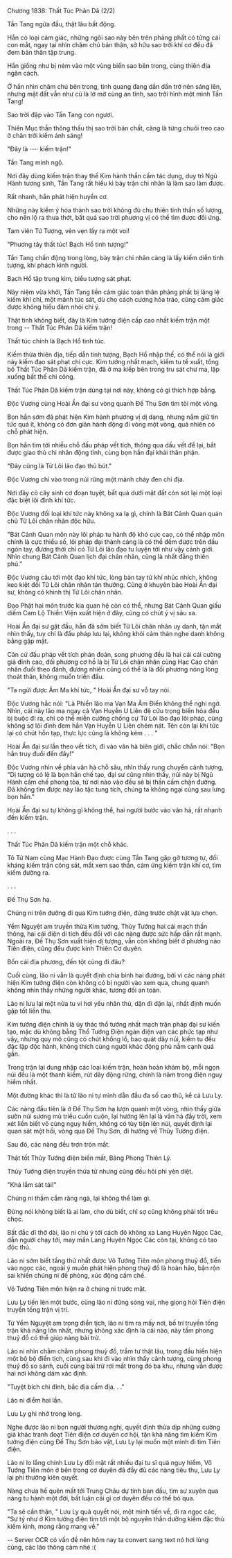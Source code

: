 




Chương 1838: Thất Túc Phân Dã (2/2)


Tần Tang ngửa đầu, thật lâu bất động.

Hắn có loại cảm giác, những ngôi sao này bên trên phảng phất có từng cái con mắt, ngay tại nhìn chăm chú bản thân, sở hữu sao trời khí cơ đều đã đem bản thân tập trung.

Hắn giống như bị ném vào một vùng biển sao bên trong, cùng thiên địa ngăn cách.

Ở hắn nhìn chăm chú bên trong, tinh quang đang dần dần trở nên sáng lên, nhưng mặt đất vẫn như cũ là lờ mờ cùng an tĩnh, sao trời hình một mình Tần Tang!

Sao trời đập vào Tần Tang con ngươi.

Thiên Mục thần thông thấu thị sao trời bản chất, càng là từng chuôi treo cao ở chân trời kiếm ánh sáng!

"Đây là ····· kiếm trận!"

Tần Tang minh ngộ.

Nơi đây dùng kiếm trận thay thế Kim hành thần cấm tác dụng, duy trì Ngũ Hành tương sinh, Tần Tang rất hiếu kì bày trận chi nhân là làm sao làm được.

Rất nhanh, hắn phát hiện huyền cơ.

Những này kiếm ý hóa thành sao trời không đủ chu thiên tinh thần số lượng, cho nên lộ ra thưa thớt, bất quá sao trời phương vị có thể tìm được đối ứng.

Tam viên Tứ Tượng, vẻn vẹn lấy ra một voi!

"Phương tây thất túc! Bạch Hổ tinh tượng!"

Tần Tang chấn động trong lòng, bày trận chi nhân càng là lấy kiếm diễn tinh tượng, khí phách kinh người.

Bạch Hổ tập trung kim, biểu tượng sát phạt.

Này niệm vừa khởi, Tần Tang liền cảm giác toàn thân phảng phất bị lăng lệ kiếm khí chỉ, một mảnh túc sát, dù cho cách cương hỏa tráo, cũng cảm giác được không hiểu đâm nhói chi ý.

Thật tình không biết, đây là Kim tướng điện cấp cao nhất kiếm trận một trong -- Thất Túc Phân Dã kiếm trận!

Thất túc chính là Bạch Hổ tinh túc.

Kiếm thừa thiên địa, tiếp dẫn tinh tượng, Bạch Hổ nhập thế, có thể nói là giới này kiếm đạo sát phạt chi cực. Kim tướng nhất mạch, kiếm tu tề xuất, tổng bố Thất Túc Phân Dã kiếm trận, đã ở ma kiếp bên trong tru sát chư ma, lập xuống bất thế chi công.

Thất Túc Phân Dã kiếm trận dùng tại nơi này, không có gì thích hợp bằng.

Độc Vương cùng Hoài Ẩn đại sư vòng quanh Đế Thụ Sơn tìm tòi một vòng.

Bọn hắn sớm đã phát hiện Kim hành phương vị dị dạng, nhưng nắm giữ tin tức quá ít, không có đơn giản hành động đi vòng một vòng, quả nhiên có chỗ phát hiện.

Bọn hắn tìm tới nhiều chỗ đấu pháp vết tích, thông qua dấu vết để lại, bắt được giao thủ chi nhân động tĩnh, cùng bọn hắn đại khái thân phận.

"Đây cũng là Tử Lôi lão đạo thủ bút."

Độc Vương chỉ vào trong núi rừng một mảnh cháy đen chi địa.

Nơi đây cỏ cây sinh cơ đoạn tuyệt, bất quá dưới mặt đất còn sót lại một loại đặc biệt lôi đình khí tức.

Độc Vương đối loại khí tức này không xa lạ gì, chính là Bát Cảnh Quan quán chủ Tử Lôi chân nhân độc hữu.

"Bát Cảnh Quan môn này lôi pháp tu hành độ khó cực cao, có thể nhập môn chính là cực thiểu số, lôi pháp đại thành càng là có thể đếm được trên đầu ngón tay, đương thời chỉ có Tử Lôi lão đạo tu luyện tới như vậy cảnh giới. Nhìn chung Bát Cảnh Quan lịch đại chân nhân, cũng là nhất đẳng thiên phú."

Độc Vương câu tới một đạo khí tức, lòng bàn tay tử khí nhúc nhích, không keo kiệt đối Tử Lôi chân nhân tán thưởng. Cũng ở khuyên bảo Hoài Ẩn đại sư, không có khinh thị Tử Lôi chân nhân.

Đạo Phật hai môn trước kia quan hệ còn có thể, nhưng Bát Cảnh Quan giấu diếm Cam Lộ Thiền Viện xuất hiện ở đây, cũng có chút ý vị sâu xa.

Hoài Ẩn đại sư gật đầu, hắn đã sớm biết Tử Lôi chân nhân uy danh, tận mắt nhìn thấy, tuy chỉ là đấu pháp lưu lại, không khỏi cảm thán nghe danh không bằng gặp mặt.

Căn cứ đấu pháp vết tích phán đoán, song phương đều là hai cái cái cường giả đỉnh cao, đối phương cơ hồ là bị Tử Lôi chân nhân cùng Hạc Cao chân nhân đuổi theo đánh, đương nhiên cũng có thể là là đối phương nóng lòng thoát thân, không muốn triền đấu.

"Ta ngửi được Âm Ma khí tức, " Hoài Ẩn đại sư vỗ tay nói.

Độc Vương hắc nói: "Là Phiền lão ma Vạn Ma Âm Điển không thể nghi ngờ. Nhìn, cái này lão ma ngay cả Vạn Huyễn U Liên đệ cửu trọng biến hóa đều bị buộc đi ra, chỉ có thể miễn cưỡng chống cự Tử Lôi lão đạo lôi pháp, cũng không sợ lôi đình đem hắn Vạn Huyễn U Liên chém nát. Tên còn lại khí tức lại có chút hỗn tạp, thực lực cũng là không kém . . . "

Hoài Ẩn đại sư lần theo vết tích, đi vào vân hà biên giới, chắc chắn nói: "Bọn hắn truy đuổi đến đây!"

Độc Vương nhìn về phía vân hà chỗ sâu, nhìn thấy rung chuyển cảnh tượng, "Dị tượng có lẽ là bọn hắn chế tạo, đại sư cũng nhìn thấy, núi này bị Ngũ Hành cấm chế phong tỏa, từ nơi nào vào đều sẽ bị thần cấm chặn đường. Đã không tìm được này lão tặc tung tích, chúng ta không ngại cùng sau lưng bọn hắn."

Hoài Ẩn đại sư tự không gì không thể, hai người bước vào vân hà, rất nhanh đến kiếm trận.

. . .

Thất Túc Phân Dã kiếm trận một chỗ khác.

Tô Tử Nam cùng Mạc Hành Đạo được cùng Tần Tang gặp gỡ tương tự, đối kháng kiếm trận công sát, mắt xem sao thần, cảm ứng kiếm trận khí cơ, tìm kiếm đường ra.

. . .

Đế Thụ Sơn hạ.

Chúng ni trên đường đi qua Kim tướng điện, đứng trước chật vật lựa chọn.

Yểm Nguyệt am truyền thừa Kim tướng, Thủy Tướng hai cái mạch thần thông, hai cái điện di tích đều đối với các nàng được sức hấp dẫn rất mạnh. Ngoài ra, Đế Thụ Sơn xuất hiện dị tượng, vẫn còn không biết ở phương nào Tiên điện, cũng đều được kinh Thiên Cơ duyên.

Bốn cái địa phương, đến tột cùng đi đâu?

Cuối cùng, lão ni vẫn là quyết định chia binh hai đường, bởi vì các nàng phát hiện Kim tướng điện còn không có bị người vào xem qua, chung quanh không nhìn thấy những người khác, tương đối an toàn.

Lão ni lưu lại một nửa tu vi hơi yếu nhân thủ, dặn đi dặn lại, nhất định muốn gặp tốt liền thu.

Kim tướng điện chính là ủy thác thổ tướng nhất mạch trận pháp đại sư kiến tạo, mặc dù không bằng Thổ Tướng Điện ngàn điện vạn các phức tạp như vậy, nhưng quy mô cũng có chút khổng lồ, bao quát dãy núi, kiếm tu đều đặc lập độc hành, không thích cùng người khác động phủ nằm cạnh quá gần.

Trong trận lại dung nhập các loại kiếm trận, hoàn hoàn khảm bộ, mỗi ngọn núi đều là một thanh kiếm, rút dây động rừng, chính là năm trong điện nguy hiểm nhất.

Một đường khác thì là từ lão ni tự mình dẫn đầu đa số cao thủ, kể cả Lưu Ly.

Các nàng đầu tiên là ở Đế Thụ Sơn hạ lượn quanh một vòng, nhìn thấy giữa sườn núi sương mù triều cuồn cuộn, lại hướng lên lại là vân hà đầy trời, xem xét liền biết vô cùng nguy hiểm, không có tùy tiện lên núi, quyết định lại quan sát một hồi, vòng qua Đế Thụ Sơn, đi hướng về Thủy Tướng điện.

Sau đó, các nàng đều trợn tròn mắt.

Thật tốt Thủy Tướng điện biến mất, Băng Phong Thiên Lý.

Thủy Tướng điện truyền thừa từ nhưng cũng đều hôi phi yên diệt.

"Khá lắm sát tài!"

Chúng ni thầm cắm răng ngà, lại không thể làm gì.

Đừng nói không biết là ai làm, cho dù biết, chỉ sợ cũng không phải tốt trêu chọc.

Bất đắc dĩ thở dài, lão ni chú ý tới cách đó không xa Lang Huyên Ngọc Các, dẫn người chạy tới, may mắn Lang Huyên Ngọc Các còn tại, không có tao độc thủ.

Lão ni sớm biết tầng thứ nhất được Vô Tướng Tiên môn phong thuỷ đồ, tiến vào ngọc các, ngoài ý muốn phát hiện phong thuỷ đồ là hoàn hảo, bận rộn sai khiến chúng ni đề phòng, xúc động cấm chế.

Vô Tướng Tiên môn hiện ra ở chúng ni trước mặt.

Lưu Ly tiến lên một bước, cùng lão ni đứng sóng vai, nhẹ giọng hỏi Tiên điện truyền tống trận vị trí.

Từ Yểm Nguyệt am trong điển tịch, lão ni tìm ra mấy nơi, bố trí truyền tống trận khả năng lớn nhất, nhưng không xác định là cái nào, này tấm phong thuỷ đồ có thể giúp nàng bài trừ.

Lão ni nhìn chằm chằm phong thuỷ đồ, trầm tư thật lâu, trong đầu hiển hiện một bộ bộ điển tịch, cùng sau khi đi vào nhìn thấy cảnh tượng, cùng phong thuỷ đồ so sánh, cuối cùng bài trừ rơi mất trong đó ba khu, nhưng vẫn được hai nơi không dám xác định.

"Tuyệt bích chi đỉnh, bắc địa cấm địa. . ."

Lão ni điểm hai lần.

Lưu Ly ghi nhớ trong lòng.

Nghe được lão ni bọn người thương nghị, quyết định thừa dịp những cường giả khác tranh đoạt Tiên điện cơ duyên cơ hội, tận khả năng tìm kiếm Kim tướng điện cùng Đế Thụ Sơn bảo vật, Lưu Ly lại muốn một mình đi tìm Tiên điện.

Lão ni lo lắng chính Lưu Ly đối mặt rất nhiều đại tu sĩ quá nguy hiểm, Vô Tướng Tiên môn ở bên trong cơ duyên đã đầy đủ các nàng tiêu thụ, Lưu Ly lại phi thường kiên quyết.

Nàng chưa hề quên mất tới Trung Châu dự tính ban đầu, tìm sư xuyên qua nàng tu hành một đời, bất luận cái gì cơ duyên đều có thể bỏ qua.

"Ta sẽ cẩn thận, " Lưu Ly quả quyết nói, một mình tiến về, đi ra ngọc các, "Sư tỷ như ở Kim tướng điện tìm tới một bộ nguyên thần dưỡng kiếm đặc thù kiếm kinh, mong rằng mang về."

--
Server OCR có vấn đề nên hôm nay ta convert sang text nó hơi lủng củng, các lão thông cảm nhé :(




